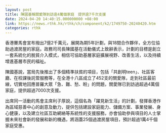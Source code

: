 ```yaml
---
layout: post
title: 陳國基稱關愛隊到訪逾4萬個家庭　提供逾7千次支援
date: 2024-04-20 14:40:15.000000000 +08:00
link: https://news.rthk.hk/rthk/ch/component/k2/1749750-20240420.htm
categories: rthk
---
```


香港賽馬會宣布撥出7億2千萬元，展開為期5年計劃，與18間合作夥伴，全方位協助過渡房屋的家庭。政務司司長陳國基在活動儀式上致辭表示，計劃的目標是創立一套系統化的脫貧介入模式，相信可協助基層家庭擴展視野、改善生活，以及持續增進基層市民的福祉。 

陳國基說，當局先後推出了多個精準扶貧的項目，包括「共創明teen」、社區客廳、在校課後託管服務等，在全港十八區成立了452支的關愛隊，走到社區最前線，切實地回應普羅大眾「急、難、愁、盼」的問題，關愛隊已到訪過超過4萬個家庭，提供超過7000次支援。

出席同一活動的馬會主席利子厚說，這個名為「躍見新生活」的計劃，發揮香港作為區域慈善中心的創意及動力，提供包括建設家庭能力、儲備方案、事業發展、身心健康，以及建立社區互助網絡等系統性的支援服務，亦會協助參與項目的人士掌握未來社會新的發展和新的機遇，將涵蓋25個過渡房屋項目，預計超過1萬4千個家庭受惠。
